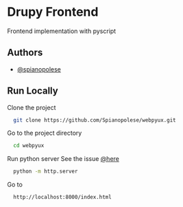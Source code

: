 
# Drupy Frontend

Frontend implementation with pyscript



## Authors

- [@spianopolese](https://bitbucket.org/spianopolese)


## Run Locally

Clone the project

```bash
  git clone https://github.com/Spianopolese/webpyux.git
```

Go to the project directory

```bash
  cd webpyux
```

Run python server
See the issue [@here](https://stackoverflow.com/questions/72122355/pyscript-how-can-i-fix-the-jsexceptiontypeerror-failed-to-fetch-error-when)

```bash
  python -m http.server
```

Go to

```bash
  http://localhost:8000/index.html
```
